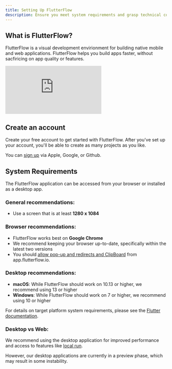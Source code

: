 ```yaml
---
title: Setting Up FlutterFlow
description: Ensure you meet system requirements and grasp technical concepts for smooth building in FlutterFlow.
---
```


## What is FlutterFlow?

FlutterFlow is a visual development envirionment for building native mobile and web applications. FlutterFlow helps you build apps faster, without sacfiricing on app quality or features.

<div class="video-container"><iframe src="https://www.youtube.com/embed/GpXjU-ieAKU?si=moIEUUGry24CdSJN" title="YouTube video player" frameborder="0" allow="accelerometer; autoplay; clipboard-write; encrypted-media; gyroscope; picture-in-picture; web-share" referrerpolicy="strict-origin-when-cross-origin" allowfullscreen></iframe></div>


## Create an account

Create your free account to get started with FlutterFlow. After you've set up your account, you'll be able to create as many projects as you like.

You can [sign up](https://app.flutterflow.io/create-account) via Apple, Google, or Github.

## System Requirements

The FlutterFlow application can be accessed from your browser or installed as a desktop app.

### General recommendations:
- Use a screen that is at least **1280 x 1084** 

### Browser recommendations:
- FlutterFlow works best on **Google Chrome** 
- We recommend keeping your browser up-to-date, specifically within the latest two versions
- You should [allow pop-up and redirects and ClipBoard](/troubleshooting/miscellaneous#i-cant-copy-paste-widgets.) from app.flutterflow.io.

### Desktop recommendations:
- **macOS**: While FlutterFlow should work on 10.13 or higher, we recommend using 13 or higher
- **Windows**: While FlutterFlow should work on 7 or higher, we recommend using 10 or higher

For details on target platform system requirements, please see the [Flutter documentation](https://docs.flutter.dev/reference/supported-platforms).

### Desktop vs Web:
We recommend using the desktop application for improved performance and access to features like [local run](TOD0). 

However, our desktop applications are currently in a preview phase, which may result in some instability. 



